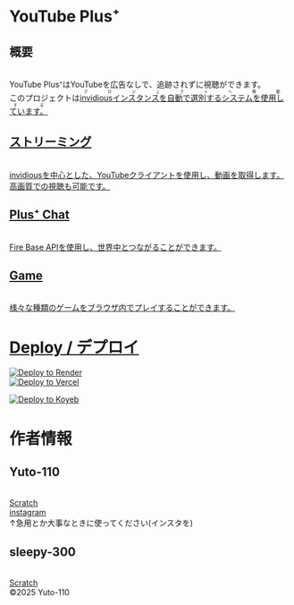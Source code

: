 # YouTube Plus⁺
## 概要
<br>YouTube Plus⁺はYouTubeを広告なしで、追跡されずに視聴ができます。
<br>このプロジェクトは<a href="https://github.com/yuto1106110/invidious-instance-plus-plus.git"><ruby>invidiousインスタンスを自動で選別するシステムを使用しています。<rt>プロジェクトへ移動する</rt></ruby>
## ストリーミング
<br>invidiousを中心とした、YouTubeクライアントを使用し、動画を取得します。
<br>高画質での視聴も可能です。
## Plus⁺ Chat
<br>Fire Base APIを使用し、世界中とつながることができます。
## Game
<br>様々な種類のゲームをブラウザ内でプレイすることができます。
# Deploy / デプロイ
<a href="https://render.com/deploy?repo=https://github.com/yuto1106110/YouTube-Plus-Plus.git">
 <img src="https://render.com/images/deploy-to-render-button.svg" alt="Deploy to Render"><br>
</a>
<a href="https://vercel.com/new/clone?repository-url=https://github.com/yuto1106110/YouTube-Plus-Plus.git">
  <img src="https://vercel.com/button" alt="Deploy to Vercel">
</a>

[![Deploy to Koyeb](https://www.koyeb.com/static/images/deploy/button.svg)](https://app.koyeb.com/deploy?type=git&builder=buildpack&repository=github.com/yuto1106110/YouTube-Plus-Plus&branch=main&name=YouTube-Plus-Plus)
<br>

# 作者情報
## Yuto-110 
<br><a href="https://scratch.mit.edu/users/yuto_110/" target="_blank">Scratch</a>
<br><a href="https://www.instagram.com/yuto110_110?igsh=MTFtYWg3aDBnZXdnag==" target="_blank">instagram</a>
<br>↑急用とか大事なときに使ってください(インスタを)
## sleepy-300
<br><a href="https://scratch.mit.edu/users/sleepy-300/" target="_blank">Scratch</a>
<br>©2025 Yuto-110
